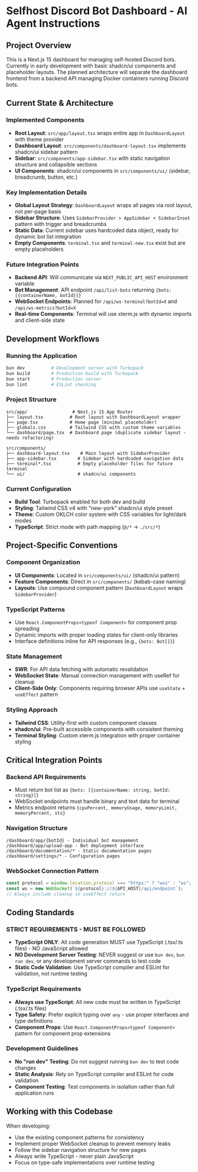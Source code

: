 # Selfhost Discord Bot Dashboard - AI Agent Instructions

## Project Overview

This is a Next.js 15 dashboard for managing self-hosted Discord bots. Currently in early development with basic shadcn/ui components and placeholder layouts. The planned architecture will separate the dashboard frontend from a backend API managing Docker containers running Discord bots.

## Current State & Architecture

### Implemented Components

- **Root Layout**: `src/app/layout.tsx` wraps entire app in `DashboardLayout` with theme provider
- **Dashboard Layout**: `src/components/dashboard-layout.tsx` implements shadcn/ui sidebar pattern
- **Sidebar**: `src/components/app-sidebar.tsx` with static navigation structure and collapsible sections
- **UI Components**: shadcn/ui components in `src/components/ui/` (sidebar, breadcrumb, button, etc.)

### Key Implementation Details

- **Global Layout Strategy**: `DashboardLayout` wraps all pages via root layout, not per-page basis
- **Sidebar Structure**: Uses `SidebarProvider > AppSidebar + SidebarInset` pattern with trigger and breadcrumbs
- **Static Data**: Current sidebar uses hardcoded data object, ready for dynamic bot list integration
- **Empty Components**: `terminal.tsx` and `terminal-new.tsx` exist but are empty placeholders

### Future Integration Points

- **Backend API**: Will communicate via `NEXT_PUBLIC_API_HOST` environment variable
- **Bot Management**: API endpoint `/api/list-bots` returning `{bots: [{containerName, botId}]}`
- **WebSocket Endpoints**: Planned for `/api/ws-terminal?botId=X` and `/api/ws-metrics?botId=X`
- **Real-time Components**: Terminal will use xterm.js with dynamic imports and client-side state

## Development Workflows

### Running the Application

```bash
bun dev          # Development server with Turbopack
bun build        # Production build with Turbopack
bun start        # Production server
bun lint         # ESLint checking
```

### Project Structure

```
src/app/                 # Next.js 15 App Router
├── layout.tsx          # Root layout with DashboardLayout wrapper
├── page.tsx            # Home page (minimal placeholder)
├── globals.css         # Tailwind CSS with custom theme variables
└── dashboard/page.tsx  # Dashboard page (duplicate sidebar layout - needs refactoring)

src/components/
├── dashboard-layout.tsx    # Main layout with SidebarProvider
├── app-sidebar.tsx        # Sidebar with hardcoded navigation data
├── terminal*.tsx          # Empty placeholder files for future terminal
└── ui/                    # shadcn/ui components
```

### Current Configuration

- **Build Tool**: Turbopack enabled for both dev and build
- **Styling**: Tailwind CSS v4 with "new-york" shadcn/ui style preset
- **Theme**: Custom OKLCH color system with CSS variables for light/dark modes
- **TypeScript**: Strict mode with path mapping (`@/*` → `./src/*`)

## Project-Specific Conventions

### Component Organization

- **UI Components**: Located in `src/components/ui/` (shadcn/ui pattern)
- **Feature Components**: Direct in `src/components/` (kebab-case naming)
- **Layouts**: Use compound component pattern (`DashboardLayout` wraps `SidebarProvider`)

### TypeScript Patterns

- Use `React.ComponentProps<typeof Component>` for component prop spreading
- Dynamic imports with proper loading states for client-only libraries
- Interface definitions inline for API responses (e.g., `{bots: Bot[]}`)

### State Management

- **SWR**: For API data fetching with automatic revalidation
- **WebSocket State**: Manual connection management with useRef for cleanup
- **Client-Side Only**: Components requiring browser APIs use `useState` + `useEffect` pattern

### Styling Approach

- **Tailwind CSS**: Utility-first with custom component classes
- **shadcn/ui**: Pre-built accessible components with consistent theming
- **Terminal Styling**: Custom xterm.js integration with proper container styling

## Critical Integration Points

### Backend API Requirements

- Must return bot list as `{bots: [{containerName: string, botId: string}]}`
- WebSocket endpoints must handle binary and text data for terminal
- Metrics endpoint returns `{cpuPercent, memoryUsage, memoryLimit, memoryPercent, sts}`

### Navigation Structure

```
/dashboard/app/{botId} - Individual bot management
/dashboard/app/upload-app - Bot deployment interface
/dashboard/documentation/* - Static documentation pages
/dashboard/settings/* - Configuration pages
```

### WebSocket Connection Pattern

```typescript
const protocol = window.location.protocol === "https:" ? "wss" : "ws";
const ws = new WebSocket(`${protocol}://${API_HOST}/api/endpoint`);
// Always include cleanup in useEffect return
```

## Coding Standards

### STRICT REQUIREMENTS - MUST BE FOLLOWED

- **TypeScript ONLY**: All code generation MUST use TypeScript (.tsx/.ts files) - NO JavaScript allowed
- **NO Development Server Testing**: NEVER suggest or use `bun dev`, `bun run dev`, or any development server commands to test code
- **Static Code Validation**: Use TypeScript compiler and ESLint for validation, not runtime testing

### TypeScript Requirements

- **Always use TypeScript**: All new code must be written in TypeScript (.tsx/.ts files)
- **Type Safety**: Prefer explicit typing over `any` - use proper interfaces and type definitions
- **Component Props**: Use `React.ComponentProps<typeof Component>` pattern for component prop extensions

### Development Guidelines

- **No "run dev" Testing**: Do not suggest running `bun dev` to test code changes
- **Static Analysis**: Rely on TypeScript compiler and ESLint for code validation
- **Component Testing**: Test components in isolation rather than full application runs

## Working with this Codebase

When developing:

- Use the existing component patterns for consistency
- Implement proper WebSocket cleanup to prevent memory leaks
- Follow the sidebar navigation structure for new pages
- Always write TypeScript - never plain JavaScript
- Focus on type-safe implementations over runtime testing
